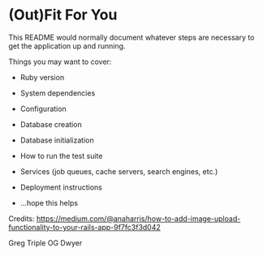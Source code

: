 # (Out)Fit For You

This README would normally document whatever steps are necessary to get the
application up and running.

Things you may want to cover:

* Ruby version

* System dependencies

* Configuration

* Database creation

* Database initialization

* How to run the test suite

* Services (job queues, cache servers, search engines, etc.)

* Deployment instructions

* ...hope this helps


Credits:
https://medium.com/@anaharris/how-to-add-image-upload-functionality-to-your-rails-app-9f7fc3f3d042

Greg Triple OG Dwyer
